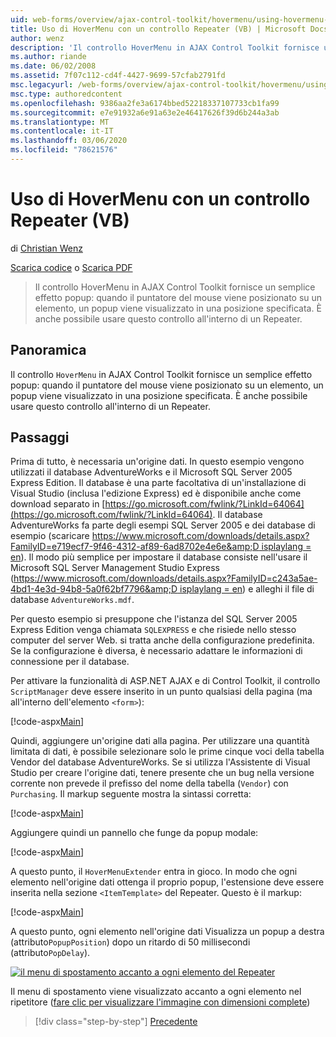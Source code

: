 ```yaml
---
uid: web-forms/overview/ajax-control-toolkit/hovermenu/using-hovermenu-with-a-repeater-control-vb
title: Uso di HoverMenu con un controllo Repeater (VB) | Microsoft Docs
author: wenz
description: 'Il controllo HoverMenu in AJAX Control Toolkit fornisce un semplice effetto popup: quando il puntatore del mouse viene posizionato su un elemento, viene visualizzata una finestra popup in corrispondenza di un oggetto specifi...'
ms.author: riande
ms.date: 06/02/2008
ms.assetid: 7f07c112-cd4f-4427-9699-57cfab2791fd
msc.legacyurl: /web-forms/overview/ajax-control-toolkit/hovermenu/using-hovermenu-with-a-repeater-control-vb
msc.type: authoredcontent
ms.openlocfilehash: 9386aa2fe3a6174bbed52218337107733cb1fa99
ms.sourcegitcommit: e7e91932a6e91a63e2e46417626f39d6b244a3ab
ms.translationtype: MT
ms.contentlocale: it-IT
ms.lasthandoff: 03/06/2020
ms.locfileid: "78621576"
---
```

# <a name="using-hovermenu-with-a-repeater-control-vb"></a>Uso di HoverMenu con un controllo Repeater (VB)

di [Christian Wenz](https://github.com/wenz)

[Scarica codice](https://download.microsoft.com/download/b/0/6/b06fe835-5b8f-4c00-aef8-062c19d75b95/HoverMenu1.vb.zip) o [Scarica PDF](https://download.microsoft.com/download/b/6/a/b6ae89ee-df69-4c87-9bfb-ad1eb2b23373/hovermenu1VB.pdf)

> Il controllo HoverMenu in AJAX Control Toolkit fornisce un semplice effetto popup: quando il puntatore del mouse viene posizionato su un elemento, un popup viene visualizzato in una posizione specificata. È anche possibile usare questo controllo all'interno di un Repeater.

## <a name="overview"></a>Panoramica

Il controllo `HoverMenu` in AJAX Control Toolkit fornisce un semplice effetto popup: quando il puntatore del mouse viene posizionato su un elemento, un popup viene visualizzato in una posizione specificata. È anche possibile usare questo controllo all'interno di un Repeater.

## <a name="steps"></a>Passaggi

Prima di tutto, è necessaria un'origine dati. In questo esempio vengono utilizzati il database AdventureWorks e il Microsoft SQL Server 2005 Express Edition. Il database è una parte facoltativa di un'installazione di Visual Studio (inclusa l'edizione Express) ed è disponibile anche come download separato in [https://go.microsoft.com/fwlink/?LinkId=64064](https://go.microsoft.com/fwlink/?LinkId=64064). Il database AdventureWorks fa parte degli esempi SQL Server 2005 e dei database di esempio (scaricare [https://www.microsoft.com/downloads/details.aspx?FamilyID=e719ecf7-9f46-4312-af89-6ad8702e4e6e&amp;D isplaylang = en](https://www.microsoft.com/downloads/details.aspx?FamilyID=e719ecf7-9f46-4312-af89-6ad8702e4e6e&amp;DisplayLang=en)). Il modo più semplice per impostare il database consiste nell'usare il Microsoft SQL Server Management Studio Express ([https://www.microsoft.com/downloads/details.aspx?FamilyID=c243a5ae-4bd1-4e3d-94b8-5a0f62bf7796&amp;D isplaylang = en](https://www.microsoft.com/downloads/details.aspx?FamilyID=c243a5ae-4bd1-4e3d-94b8-5a0f62bf7796&amp;DisplayLang=en)) e alleghi il file di database `AdventureWorks.mdf`.

Per questo esempio si presuppone che l'istanza del SQL Server 2005 Express Edition venga chiamata `SQLEXPRESS` e che risiede nello stesso computer del server Web. si tratta anche della configurazione predefinita. Se la configurazione è diversa, è necessario adattare le informazioni di connessione per il database.

Per attivare la funzionalità di ASP.NET AJAX e di Control Toolkit, il controllo `ScriptManager` deve essere inserito in un punto qualsiasi della pagina (ma all'interno dell'elemento `<form>`):

[!code-aspx[Main](using-hovermenu-with-a-repeater-control-vb/samples/sample1.aspx)]

Quindi, aggiungere un'origine dati alla pagina. Per utilizzare una quantità limitata di dati, è possibile selezionare solo le prime cinque voci della tabella Vendor del database AdventureWorks. Se si utilizza l'Assistente di Visual Studio per creare l'origine dati, tenere presente che un bug nella versione corrente non prevede il prefisso del nome della tabella (`Vendor`) con `Purchasing`. Il markup seguente mostra la sintassi corretta:

[!code-aspx[Main](using-hovermenu-with-a-repeater-control-vb/samples/sample2.aspx)]

Aggiungere quindi un pannello che funge da popup modale:

[!code-aspx[Main](using-hovermenu-with-a-repeater-control-vb/samples/sample3.aspx)]

A questo punto, il `HoverMenuExtender` entra in gioco. In modo che ogni elemento nell'origine dati ottenga il proprio popup, l'estensione deve essere inserita nella sezione `<ItemTemplate>` del Repeater. Questo è il markup:

[!code-aspx[Main](using-hovermenu-with-a-repeater-control-vb/samples/sample4.aspx)]

A questo punto, ogni elemento nell'origine dati Visualizza un popup a destra (attributo`PopupPosition`) dopo un ritardo di 50 millisecondi (attributo`PopDelay`).

[![il menu di spostamento accanto a ogni elemento del Repeater](using-hovermenu-with-a-repeater-control-vb/_static/image2.png)](using-hovermenu-with-a-repeater-control-vb/_static/image1.png)

Il menu di spostamento viene visualizzato accanto a ogni elemento nel ripetitore ([fare clic per visualizzare l'immagine con dimensioni complete](using-hovermenu-with-a-repeater-control-vb/_static/image3.png))

> [!div class="step-by-step"]
> [Precedente](using-hovermenu-with-a-repeater-control-cs.md)
